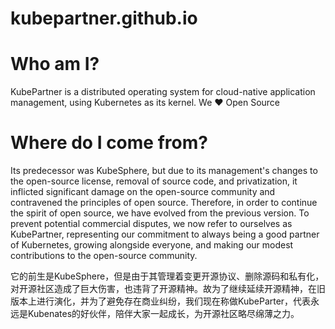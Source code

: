 # kubepartner.github.io

# Who am I?
KubePartner is a distributed operating system for cloud-native application management, using Kubernetes as its kernel. We ❤️ Open Source

# Where do I come from?
Its predecessor was KubeSphere, but due to its management's changes to the open-source license, removal of source code, and privatization, it inflicted significant damage on the open-source community and contravened the principles of open source. Therefore, in order to continue the spirit of open source, we have evolved from the previous version. To prevent potential commercial disputes, we now refer to ourselves as KubePartner, representing our commitment to always being a good partner of Kubernetes, growing alongside everyone, and making our modest contributions to the open-source community.

它的前生是KubeSphere，但是由于其管理着变更开源协议、删除源码和私有化，对开源社区造成了巨大伤害，也违背了开源精神。故为了继续延续开源精神，在旧版本上进行演化，并为了避免存在商业纠纷，我们现在称做KubeParter，代表永远是Kubenates的好伙伴，陪伴大家一起成长，为开源社区略尽绵薄之力。